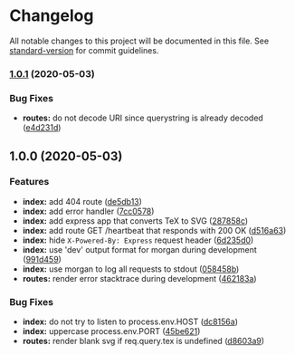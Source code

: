 # Changelog

All notable changes to this project will be documented in this file. See [standard-version](https://github.com/conventional-changelog/standard-version) for commit guidelines.

### [1.0.1](https://github.com/remarkablemark/texsvg-server/compare/v1.0.0...v1.0.1) (2020-05-03)


### Bug Fixes

* **routes:** do not decode URI since querystring is already decoded ([e4d231d](https://github.com/remarkablemark/texsvg-server/commit/e4d231dd530f67125a300eeacbc3a65f5e898b4f))

## 1.0.0 (2020-05-03)


### Features

* **index:** add 404 route ([de5db13](https://github.com/remarkablemark/texsvg-server/commit/de5db13a254b27cea6dcdc1b8542a0b5ccfbf2a5))
* **index:** add error handler ([7cc0578](https://github.com/remarkablemark/texsvg-server/commit/7cc0578cf3c7a9e3c254a7785c674cef26688e68))
* **index:** add express app that converts TeX to SVG ([287858c](https://github.com/remarkablemark/texsvg-server/commit/287858c653c565f28bf5b022c060aa93ce57f524))
* **index:** add route GET /heartbeat that responds with 200 OK ([d516a63](https://github.com/remarkablemark/texsvg-server/commit/d516a636e2ede23221f1ee676044a22dbaff1572))
* **index:** hide `X-Powered-By: Express` request header ([6d235d0](https://github.com/remarkablemark/texsvg-server/commit/6d235d0a1f4cbb24baeb69a7d9ed5fa8f99268c6))
* **index:** use 'dev' output format for morgan during development ([991d459](https://github.com/remarkablemark/texsvg-server/commit/991d4598bae863b02e44d2b254c362afe85eee6d))
* **index:** use morgan to log all requests to stdout ([058458b](https://github.com/remarkablemark/texsvg-server/commit/058458bee4536c80d3bffed6299f63c821381a7d))
* **routes:** render error stacktrace during development ([462183a](https://github.com/remarkablemark/texsvg-server/commit/462183a32c574f9b7a275a821dceb531bbe9b29b))


### Bug Fixes

* **index:** do not try to listen to process.env.HOST ([dc8156a](https://github.com/remarkablemark/texsvg-server/commit/dc8156ae61acdead237e72e029c14f9bccc74dba))
* **index:** uppercase process.env.PORT ([45be621](https://github.com/remarkablemark/texsvg-server/commit/45be621287c41256b0b9bcb52d880fe9a5a048d3))
* **routes:** render blank svg if req.query.tex is undefined ([d8603a9](https://github.com/remarkablemark/texsvg-server/commit/d8603a9cdfaec018d4d77df6be5feece7aacde37))
